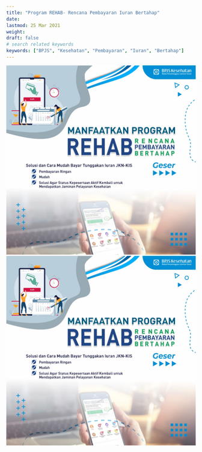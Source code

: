 ```yaml
---
title: "Program REHAB- Rencana Pembayaran Iuran Bertahap"
date: 
lastmod: 25 Mar 2021
weight: 
draft: false
# search related keywords
keywords: ["BPJS", "Kesehatan", "Pembayaran", "Iuran", "Bertahap"]
---
```


![Program Rehab](../../static/images/rehab2.jpg)
![Program Rehab](../../static/images/rehab2.jpg)